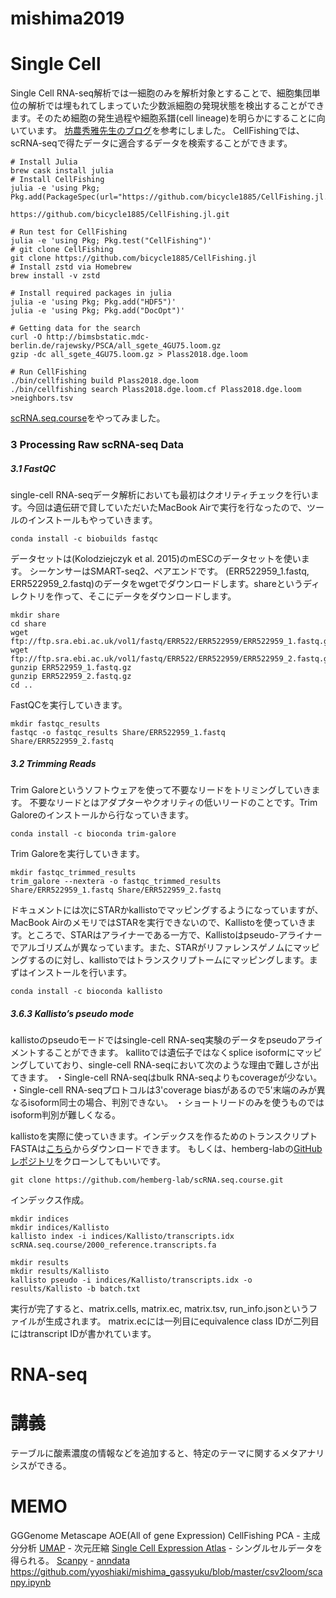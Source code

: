 # mishima2019


# Single Cell
Single Cell RNA-seq解析では一細胞のみを解析対象とすることで、細胞集団単位の解析では埋もれてしまっていた少数派細胞の発現状態を検出することができます。そのため細胞の発生過程や細胞系譜(cell lineage)を明らかにすることに向いています。
<a href="https://bonohu.github.io/cellfishing.html">坊農秀雅先生のブログ</a>を参考にしました。
CellFishingでは、scRNA-seqで得たデータに適合するデータを検索することができます。

```
# Install Julia
brew cask install julia
# Install CellFishing
julia -e 'using Pkg; Pkg.add(PackageSpec(url="https://github.com/bicycle1885/CellFishing.jl.git"))'

https://github.com/bicycle1885/CellFishing.jl.git

# Run test for CellFishing
julia -e 'using Pkg; Pkg.test("CellFishing")'
# git clone CellFishing
git clone https://github.com/bicycle1885/CellFishing.jl
# Install zstd via Homebrew
brew install -v zstd

# Install required packages in julia
julia -e 'using Pkg; Pkg.add("HDF5")'
julia -e 'using Pkg; Pkg.add("DocOpt")'

# Getting data for the search
curl -O http://bimsbstatic.mdc-berlin.de/rajewsky/PSCA/all_sgete_4GU75.loom.gz
gzip -dc all_sgete_4GU75.loom.gz > Plass2018.dge.loom

# Run CellFishing
./bin/cellfishing build Plass2018.dge.loom
./bin/cellfishing search Plass2018.dge.loom.cf Plass2018.dge.loom >neighbors.tsv

```

<a href = "https://hemberg-lab.github.io/scRNA.seq.course/index.html">scRNA.seq.course</a>をやってみました。

### 3 Processing Raw scRNA-seq Data

##### 3.1 FastQC
single-cell RNA-seqデータ解析においても最初はクオリティチェックを行います。今回は遺伝研で貸していただいたMacBook Airで実行を行なったので、ツールのインストールもやっていきます。
```
conda install -c biobuilds fastqc
```
データセットは(Kolodziejczyk et al. 2015)のmESCのデータセットを使います。
シーケンサーはSMART-seq2、ペアエンドです。
(ERR522959_1.fastq, ERR522959_2.fastq)のデータをwgetでダウンロードします。shareというディレクトリを作って、そこにデータをダウンロードします。

```
mkdir share
cd share
wget ftp://ftp.sra.ebi.ac.uk/vol1/fastq/ERR522/ERR522959/ERR522959_1.fastq.gz
wget ftp://ftp.sra.ebi.ac.uk/vol1/fastq/ERR522/ERR522959/ERR522959_2.fastq.gz
gunzip ERR522959_1.fastq.gz
gunzip ERR522959_2.fastq.gz
cd ..
```

FastQCを実行していきます。
```
mkdir fastqc_results
fastqc -o fastqc_results Share/ERR522959_1.fastq Share/ERR522959_2.fastq
```

##### 3.2 Trimming Reads
Trim Galoreというソフトウェアを使って不要なリードをトリミングしていきます。
不要なリードとはアダプターやクオリティの低いリードのことです。Trim Galoreのインストールから行なっていきます。
```
conda install -c bioconda trim-galore
```
Trim Galoreを実行していきます。
```
mkdir fastqc_trimmed_results
trim_galore --nextera -o fastqc_trimmed_results Share/ERR522959_1.fastq Share/ERR522959_2.fastq
```
ドキュメントには次にSTARかkallistoでマッピングするようになっていますが、MacBook AirのメモリではSTARを実行できないので、Kallistoを使っていきます。ところで、STARはアライナーである一方で、Kallistoはpseudo-アライナーでアルゴリズムが異なっています。また、STARがリファレンスゲノムにマッピングするのに対し、kallistoではトランスクリプトームにマッピングします。まずはインストールを行います。
```
conda install -c bioconda kallisto
```
##### 3.6.3 Kallisto’s pseudo mode
kallistoのpseudoモードではsingle-cell RNA-seq実験のデータをpseudoアライメントすることができます。
kallitoでは遺伝子ではなくsplice isoformにマッピングしていており、single-cell RNA-seqにおいて次のような理由で難しさが出てきます。
・Single-cell RNA-seqはbulk RNA-seqよりもcoverageが少ない。
・Single-cell RNA-seqプロトコルは3'coverage biasがあるので5'末端のみが異なるisoform同士の場合、判別できない。
・ショートリードのみを使うものではisoform判別が難しくなる。

kallistoを実際に使っていきます。インデックスを作るためのトランスクリプトFASTAは<a href="https://github.com/hemberg-lab/scRNA.seq.course/blob/master/2000_reference.transcripts.fa">こちら</a>からダウンロードできます。
もしくは、hemberg-labの<a href="https://github.com/hemberg-lab/scRNA.seq.course.git">GitHubレポジトリ</a>をクローンしてもいいです。
```
git clone https://github.com/hemberg-lab/scRNA.seq.course.git
```
インデックス作成。
```
mkdir indices
mkdir indices/Kallisto
kallisto index -i indices/Kallisto/transcripts.idx scRNA.seq.course/2000_reference.transcripts.fa
```


```
mkdir results
mkdir results/Kallisto
kallisto pseudo -i indices/Kallisto/transcripts.idx -o results/Kallisto -b batch.txt
```
実行が完了すると、matrix.cells, matrix.ec, matrix.tsv, run_info.jsonというファイルが生成されます。
matrix.ecには一列目にequivalence class IDが二列目にはtranscript IDが書かれています。
# RNA-seq



# 講義
テーブルに酸素濃度の情報などを追加すると、特定のテーマに関するメタアナリシスができる。

# MEMO
GGGenome
Metascape
AOE(All of gene Expression)
CellFishing
PCA - 主成分分析
<a href="https://umap-learn.readthedocs.io/en/latest/clustering.html">UMAP</a> - 次元圧縮
<a href="https://www.ebi.ac.uk/gxa/sc/home">Single Cell Expression Atlas</a> - シングルセルデータを得られる。
<a href="https://scanpy-tutorials.readthedocs.io/en/latest/pbmc3k.html">Scanpy</a> -
<a href="https://anndata.readthedocs.io/en/latest/#">anndata</a>
https://github.com/yyoshiaki/mishima_gassyuku/blob/master/csv2loom/scanpy.ipynb
